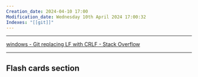 ```yaml
---
Creation_date: 2024-04-10 17:00
Modification_date: Wednesday 10th April 2024 17:00:32
Indexes: "[[git]]"
---
```

----


[windows - Git replacing LF with CRLF - Stack Overflow](https://stackoverflow.com/questions/1967370/git-replacing-lf-with-crlf)








---
## Flash cards section
